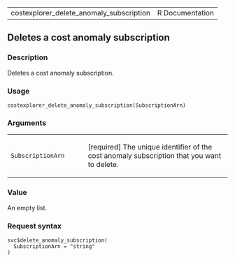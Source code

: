<table style="width: 100%;">
<tbody>
<tr class="odd">
<td>costexplorer_delete_anomaly_subscription</td>
<td style="text-align: right;">R Documentation</td>
</tr>
</tbody>
</table>

## Deletes a cost anomaly subscription

### Description

Deletes a cost anomaly subscription.

### Usage

    costexplorer_delete_anomaly_subscription(SubscriptionArn)

### Arguments

<table>
<colgroup>
<col style="width: 35%" />
<col style="width: 65%" />
</colgroup>
<tbody>
<tr class="odd">
<td><code
id="costexplorer_delete_anomaly_subscription_:_SubscriptionArn">SubscriptionArn</code></td>
<td><p>[required] The unique identifier of the cost anomaly subscription
that you want to delete.</p></td>
</tr>
</tbody>
</table>

### Value

An empty list.

### Request syntax

    svc$delete_anomaly_subscription(
      SubscriptionArn = "string"
    )
